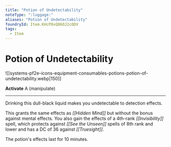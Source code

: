 ```yaml
---
title: "Potion of Undetectability"
noteType: ":luggage:"
aliases: "Potion of Undetectability"
foundryId: Item.KHcP8vQ86OJ2cODV
tags:
  - Item
---
```


# Potion of Undetectability
![[systems-pf2e-icons-equipment-consumables-potions-potion-of-undetectability.webp|150]]

**Activate** A (manipulate)

* * *

Drinking this dull-black liquid makes you undetectable to detection effects.

This grants the same effects as _[[Hidden Mind]]_ but without the bonus against mental effects. You also gain the effects of a 4th-rank _[[Invisibility]]_ spell, which protects against _[[See the Unseen]]_ spells of 8th rank and lower and has a DC of 36 against _[[Truesight]]_.

The potion's effects last for 10 minutes.
